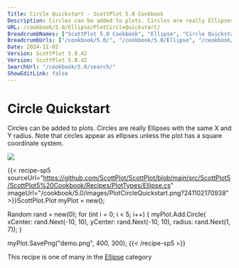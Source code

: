```yaml
---
Title: Circle Quickstart - ScottPlot 5.0 Cookbook
Description: Circles can be added to plots. Circles are really Ellipses with the same X and Y radius. Note that circles appear as ellipses unless the plot has a square coordinate system.
URL: /cookbook/5.0/Ellipse/PlotCircleQuickstart/
BreadcrumbNames: ["ScottPlot 5.0 Cookbook", "Ellipse", "Circle Quickstart"]
BreadcrumbUrls: ["/cookbook/5.0/", "/cookbook/5.0/Ellipse", "/cookbook/5.0/Ellipse/PlotCircleQuickstart"]
Date: 2024-11-02
Version: ScottPlot 5.0.42
Version: ScottPlot 5.0.42
SearchUrl: "/cookbook/5.0/search/"
ShowEditLink: false
---
```



<div class='d-flex align-items-center mt-5'>
<h1 class='me-2 text-dark my-0 border-0'>Circle Quickstart</h1>
</div>

Circles can be added to plots. Circles are really Ellipses with the same X and Y radius. Note that circles appear as ellipses unless the plot has a square coordinate system.

[![](/cookbook/5.0/images/PlotCircleQuickstart.png?241102170938)](/cookbook/5.0/images/PlotCircleQuickstart.png?241102170938)

{{< recipe-sp5 sourceUrl="https://github.com/ScottPlot/ScottPlot/blob/main/src/ScottPlot5/ScottPlot5%20Cookbook/Recipes/PlotTypes/Ellipse.cs" imageUrl="/cookbook/5.0/images/PlotCircleQuickstart.png?241102170938" >}}ScottPlot.Plot myPlot = new();

Random rand = new(0);
for (int i = 0; i < 5; i++)
{
    myPlot.Add.Circle(
        xCenter: rand.Next(-10, 10),
        yCenter: rand.Next(-10, 10),
        radius: rand.Next(1, 7));
}

myPlot.SavePng("demo.png", 400, 300);
{{< /recipe-sp5 >}}

<div class='my-5 text-center'>This recipe is one of many in the <a href='/cookbook/5.0/Ellipse'>Ellipse</a> category</div>


